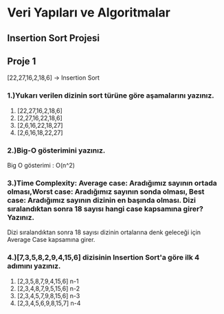 # Veri Yapıları ve Algoritmalar 

## Insertion Sort Projesi

## Proje 1

[22,27,16,2,18,6] -> Insertion Sort

### 1.)Yukarı verilen dizinin sort türüne göre aşamalarını yazınız.

1. [22,27,16,2,18,6] 
2. [2,27,16,22,18,6] 
3. [2,6,16,22,18,27] 
4. [2,6,16,18,22,27]


### 2.)Big-O gösterimini yazınız.

Big O gösterimi : O(n^2)


### 3.)Time Complexity: Average case: Aradığımız sayının ortada olması,Worst case: Aradığımız sayının sonda olması, Best case: Aradığımız sayının dizinin en başında olması. Dizi sıralandıktan sonra 18 sayısı hangi case kapsamına girer? Yazınız.

Dizi sıralandıktan sonra 18 sayısı dizinin ortalarına denk geleceği için Average Case kapsamına girer.

### 4.)[7,3,5,8,2,9,4,15,6] dizisinin Insertion Sort'a göre ilk 4 adımını yazınız.

1. [2,3,5,8,7,9,4,15,6] n-1
2. [2,3,4,8,7,9,5,15,6] n-2
3. [2,3,4,5,7,9,8,15,6] n-3
4. [2,3,4,5,6,9,8,15,7] n-4
